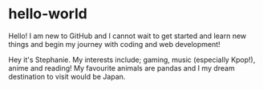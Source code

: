 # hello-world
Hello! I am new to GitHub and I cannot wait to get started and learn new things and begin my journey with coding and web development!

Hey it's Stephanie. My interests include; gaming, music (especially Kpop!), anime and reading! My favourite animals are pandas and I my dream destination to visit would be Japan.
